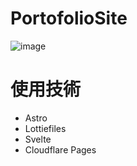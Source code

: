 # PortofolioSite

![image](https://github.com/yud0uhu/portfoliosite/assets/60646787/7538faa3-6ee4-4608-9316-e712313eaffa)

# 使用技術

- Astro
- Lottiefiles
- Svelte
- Cloudflare Pages
